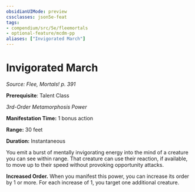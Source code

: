 ```yaml
---
obsidianUIMode: preview
cssclasses: json5e-feat
tags:
- compendium/src/5e/fleemortals
- optional-feature/mcdm-pp
aliases: ["Invigorated March"]
---
```

# Invigorated March
*Source: Flee, Mortals! p. 391*  

**Prerequisite**: Talent Class

*3rd-Order Metamorphosis Power*

**Manifestation Time:** 1 bonus action

**Range:** 30 feet

**Duration:** Instantaneous

You emit a burst of mentally invigorating energy into the mind of a creature you can see within range. That creature can use their reaction, if available, to move up to their speed without provoking opportunity attacks.

**Increased Order.** When you manifest this power, you can increase its order by 1 or more. For each increase of 1, you target one additional creature.
